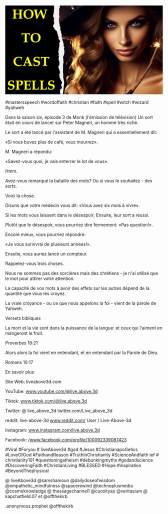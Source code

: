 ![Video cover image](../cover.jpg "cover photo")

#mastersspeech #wordoffaith #christian #faith #spell #witch #wizard #yahweh

Dans la saison six, épisode 3 de Monk (l'émission de télévision) Un sort était en cours de lancer sur Peter Magneri, un homme très riche.

Le sort a été lancé par l'assistant de M. Magneri qui a essentiellement dit:

«Si vous buvez plus de café, vous mourrez».

M. Magneri a répondu:

«Savez-vous quoi, je vais enterrer le lot de vous».

Hmm.

Avez-vous remarqué la bataille des mots? Ou si vous le souhaitez - des sorts.

Voici la chose.

Disons que votre médecin vous dit: «Vous avez six mois à vivre».

Si les mots vous laissent dans le désespoir; Ensuite, leur sort a réussi.

Plutôt que le désespoir, vous pourriez dire fermement: «Pas question!».

Encore mieux, vous pourriez répondre:

«Je vous survivrai de plusieurs années!».

Ensuite, vous auriez lancé un compteur.

Rappelez-vous trois choses.

Nous ne sommes pas des sorcières mais des chrétiens - je n'ai utilisé que le mot pour attirer votre attention.

La capacité de vos mots à avoir des effets sur les autres dépend de la quantité que vous les croyez.

La vraie croyance - ou ce que nous appelons la foi - vient de la parole de Yahweh.

Versets bibliques

La mort et la vie sont dans la puissance de la langue: et ceux qui l'aiment en mangeront le fruit.

Proverbes 18:21

Alors alors la foi vient en entendant, et en entendant par la Parole de Dieu.

Romans 10:17

En savoir plus

Site Web: liveabove3d.com

YouTube: www.youtube.com/@live.above.3d

  Tiktok: www.tiktok.com/@live.above.3d

Twitter: @ live_above_3d twitter.com/Live_above_3d

reddit: live-above-3d www.reddit.com/ User / Live-Above-3d

Instagram: www.instagram.com/live.above.3d

Facebook: /www.facebook.com/profile/100092339087423

#Viral #Foryou # liveAbove3d #god #Jesus #ChristianapoGetics #LoveOfGod #FaithandReason #TruthInChristianity #ScienceAndfaith ief # christianity101 #questioningatheism #debunkingmyths #godandscience #DiscoveringFaith #ChristianLiving #BLESSED #Hope #inspiration #BeyondThephysical

@ liveAbove3d @samshamoun @dailydoseofwisdom @empathetic_mindfulness @spacerewind @technoplusmedia @cosmoknowledge @ thessagechannel1 @cuositysp @veritasium @ kapchatfield.07 et @offthekirb

.anonymous.prophet @offthekirb